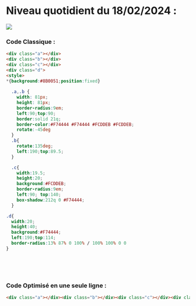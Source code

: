 # Niveau quotidient du 18/02/2024 : 

<img src = "https://firebasestorage.googleapis.com/v0/b/cssbattleapp.appspot.com/o/user%2Fummd3POvEDfFyeFvVdOMG3OOrwE2%2Ftargets%2Ftarget_ykjLd3c.png?alt=media">


### Code Classique :  

```html 
<div class="a"></div>
<div class="b"></div>
<div class="c"></div>
<div class="d">
<style>
*{background:#8B0051;position:fixed}
  
  .a,.b {
    width: 81px;
    height: 81px;
    border-radius:9em;
    left:90;top:90;
    border:solid 21q;
    border-color:#F74444 #F74444 #FCDDEB #FCDDEB;
    rotate:-45deg
  }
  .b{
    rotate:135deg;
    left:190;top:89.5;
  }

  .c{
    width:19.5;
    height:20;
    background:#FCDDEB;
    border-radius:9em;
    left:90; top:140;
    box-shadow:212q 0 #F74444;
  }

.d{
  width:20;
  height:40;
  background:#F74444;
  left:190;top:114;
  border-radius:13% 87% 0 100% / 100% 100% 0 0
}

  
```

<br>

### Code Optimisé en une seule ligne : 

```html 
<div class="a"></div><div class="b"></div><div class="c"></div><div class="d"><style>*{background: #8B0051;position:fixed}.a,.b{width:81px;height:81px;border-radius:9em;left:90;top:90;border:solid 21q;border-color: #F74444 #F74444 #FCDDEB #FCDDEB;rotate:-45deg}.b{rotate:135deg;left:190;top:89.5}.c{width:19.5;height:20;background: #FCDDEB;border-radius:9em;left:90;top:140;box-shadow:212q 0 #F74444}.d{width:20;height:40;background: #F74444;left:190;top:114;border-radius:13%87%0 100%/100%100% 0 0

```